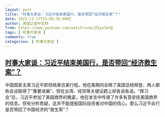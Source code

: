 ```yaml
---
layout: post
title: "时事大家谈：习近平结束美国行，是否带回“经济救生索”？"
date: 2023-11-17T15:56:39.000Z
author: 美国之音中文网
from: https://www.youtube.com/watch?v=bxjE5yv3oXg
tags: [ 时事大家谈 ]
comments: True
categories: [ 时事大家谈 ]
---
```

<!--1700236599000-->
[时事大家谈：习近平结束美国行，是否带回“经济救生索”？](https://www.youtube.com/watch?v=bxjE5yv3oXg)
------

<div>
中国国家主席习近平即将结束访美行程。他在美期间会晤了美国总统拜登，两人都称会谈取得了“重要进展”，但在台湾、经贸等关键议题上却各说各话。“拜习会”后，习近平参加了美国商界的晚宴，他在发言中传递了许多有意安抚美国商界的信息。但有分析质疑，这并不能提振国际投资者对中国的信心。那么习近平此行是否带回了中国经济的“救生索”？
</div>
